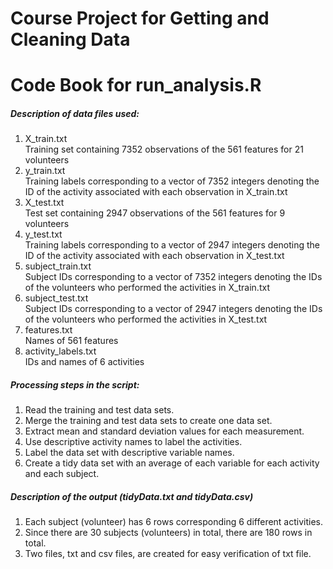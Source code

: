 # Course Project for Getting and Cleaning Data
# Code Book for run_analysis.R

##### Description of data files used:

1. X_train.txt  
   Training set containing 7352 observations of the 561 features for 21 volunteers
2. y_train.txt  
   Training labels corresponding to a vector of 7352 integers denoting the ID of the activity associated with each observation in X_train.txt   
3. X_test.txt  
   Test set containing 2947 observations of the 561 features for 9 volunteers
4. y_test.txt  
   Training labels corresponding to a vector of 2947 integers denoting the ID of the activity associated with each observation in X_test.txt
5. subject_train.txt  
   Subject IDs corresponding to a vector of 7352 integers denoting the IDs of the volunteers who performed the activities in X_train.txt
6. subject_test.txt  
   Subject IDs corresponding to a vector of 2947 integers denoting the IDs of the volunteers who performed the activities in X_test.txt
7. features.txt  
   Names of 561 features
8. activity_labels.txt  
   IDs and names of 6 activities

##### Processing steps in the script:
1. Read the training and test data sets.
2. Merge the training and test data sets to create one data set.
3. Extract mean and standard deviation values for each measurement.
4. Use descriptive activity names to label the activities.
5. Label the data set with descriptive variable names.
6. Create a tidy data set with an average of each variable for each activity and each subject.

##### Description of the output (tidyData.txt and tidyData.csv)
1. Each subject (volunteer) has 6 rows corresponding 6 different activities.
2. Since there are 30 subjects (volunteers) in total, there are 180 rows in total.
3. Two files, txt and csv files, are created for easy verification of txt file.

